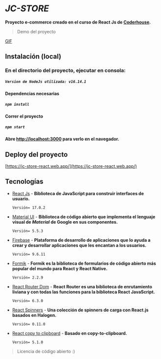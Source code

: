 # _JC-STORE_

**Proyecto e-commerce creado en el curso de React Js de [Coderhouse](https://www.coderhouse.com/).**

>Demo del proyecto

[GIF]()

## Instalación (local)

### En el directorio del proyecto, ejecutar en consola:
##### `Version de NodeJs utilizada: v16.14.1`


#### Dependencias necesarias
##### `npm install`

#### Correr el proyecto
##### `npm start`

**Abre [http://localhost:3000](http://localhost:3000) para verlo en el navegador.**

## Deploy del proyecto
[https://jc-store-react.web.app/](https://jc-store-react.web.app/)

## Tecnologías

- [React Js](https://es.reactjs.org/) - **Biblioteca de JavaScript para construir interfaces de usuario.**
   ```
   Versión= 17.0.2
   ```
- [Material UI](https://mui.com/) - **Biblioteca de código abierto que implementa el lenguaje visual de _Material_ de Google en sus componentes.**
   ```
   Versión= 5.5.3
   ```
- [Firebase](https://firebase.google.com/?hl=es) - **Plataforma de desarrollo de aplicaciones que lo ayuda a crear y desarrollar aplicaciones que les encantan a los usuarios.**
   ```
   Versión= 9.6.11
   ```
- [Formik](https://formik.org/) - **Formik es la biblioteca de formularios de código abierto más popular del mundo para React y React Native.**
   ```
   Versión= 2.2.9
   ```
- [React Router Dom](https://reactrouter.com/) - **React Router es una biblioteca de enrutamiento liviana y con todas las funciones para la biblioteca React JavaScript.**
   ```
   Versión= 6.3.0
   ```
- [React Spinners](https://github.com/davidhu2000/react-spinners) - **Una colección de spinners de carga con React.js basados en Halogen.**
   ```
   Versión= 0.11.0
   ```
- [React copy to clipboard](https://github.com/nkbt/react-copy-to-clipboard) - **Basado en copy-to-clipboard.**
   ```
   Versión= 5.1.0
   ```

>Licencia de código abierto :)